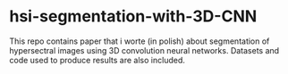 # hsi-segmentation-with-3D-CNN
This repo contains paper that i worte (in polish) about segmentation of hypersectral images using 3D convolution neural networks. Datasets and code used to produce results are also included.